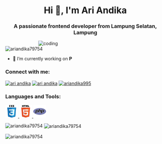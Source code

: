 <h1 align="center">Hi 👋, I'm Ari Andika</h1>
<h3 align="center">A passionate frontend developer from Lampung Selatan, Lampung</h3>

<img align="right" alt="coding" width="400" src ="https://cdn.dribbble.com/users/1162077/screenshots/3848914/programmer.gif">
<p align="left"> <img src="https://komarev.com/ghpvc/?username=ariandika79754&label=Profile%20views&color=0e75b6&style=flat" alt="ariandika79754" /> </p>

- 🔭 I’m currently working on **P**

<h3 align="left">Connect with me:</h3>
<p align="left">
<a href="https://linkedin.com/in/ari andika" target="blank"><img align="center" src="https://raw.githubusercontent.com/rahuldkjain/github-profile-readme-generator/master/src/images/icons/Social/linked-in-alt.svg" alt="ari andika" height="30" width="40" /></a>
<a href="[https://fb.com/ari andika](https://www.facebook.com/profile.php?id=100044222287270)" target="blank"><img align="center" src="https://raw.githubusercontent.com/rahuldkjain/github-profile-readme-generator/master/src/images/icons/Social/facebook.svg" alt="ari andika" height="30" width="40" /></a>
<a href="https://instagram.com/ariandika995" target="blank"><img align="center" src="https://raw.githubusercontent.com/rahuldkjain/github-profile-readme-generator/master/src/images/icons/Social/instagram.svg" alt="ariandika995" height="30" width="40" /></a>
</p>

<h3 align="left">Languages and Tools:</h3>
<p align="left"> <a href="https://www.w3schools.com/css/" target="_blank" rel="noreferrer"> <img src="https://raw.githubusercontent.com/devicons/devicon/master/icons/css3/css3-original-wordmark.svg" alt="css3" width="40" height="40"/> </a> <a href="https://www.w3.org/html/" target="_blank" rel="noreferrer"> <img src="https://raw.githubusercontent.com/devicons/devicon/master/icons/html5/html5-original-wordmark.svg" alt="html5" width="40" height="40"/> </a> <a href="https://www.php.net" target="_blank" rel="noreferrer"> <img src="https://raw.githubusercontent.com/devicons/devicon/master/icons/php/php-original.svg" alt="php" width="40" height="40"/> </a> </p>

<p><img align="left" src="https://github-readme-stats.vercel.app/api/top-langs?username=ariandika79754&show_icons=true&locale=en&layout=compact" alt="ariandika79754" /></p>

<p>&nbsp;<img align="center" src="https://github-readme-stats.vercel.app/api?username=ariandika79754&show_icons=true&locale=en" alt="ariandika79754" /></p>

<p><img align="center" src="https://github-readme-streak-stats.herokuapp.com/?user=ariandika79754&" alt="ariandika79754" /></p>
